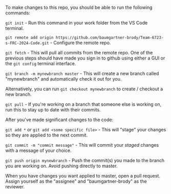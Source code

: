 To make changes to this repo, you should be able to run the following commands: 

`git init` - Run this command in your work folder from the VS Code terminal.

`git remote add origin https://github.com/baumgartner-brody/Team-6723-s-FRC-2024-Code.git` - Configure the remote repo.

`git fetch` - This will pull all commits from the remote repo. One of the previous steps should have made you sign in to github using either a GUI or the `git config` terminal interface.

`git branch -m mynewbranch master` - This will create a new branch called "mynewbranch" and automatically check it out for you.

Alternatively, you can run `git checkout mynewbranch` to create / checkout a new branch.

`git pull` - If you're working on a branch that someone else is working on, run this to stay up to date with their commits.

After you've made significant changes to the code:

`git add *` or `git add <some specific file>` - This will "stage" your changes so they are applied to the next commit. 

`git commit -m "commit message"` - This will commit your *staged* changes with a message of your choice.

`git push origin mynewbranch` - Push the commit(s) you made to the branch you are working on. Avoid pushing directly to master. 

When you have changes you want applied to master, open a pull request. Assign yourself as the "assignee" and "baumgartner-brody" as the reviewer. 
